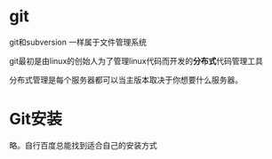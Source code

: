 # git

git和subversion 一样属于文件管理系统

git最初是由linux的创始人为了管理linux代码而开发的**分布式**代码管理工具

分布式管理是每个服务器都可以当主版本取决于你想要什么服务器。



# Git安装

略。自行百度总能找到适合自己的安装方式